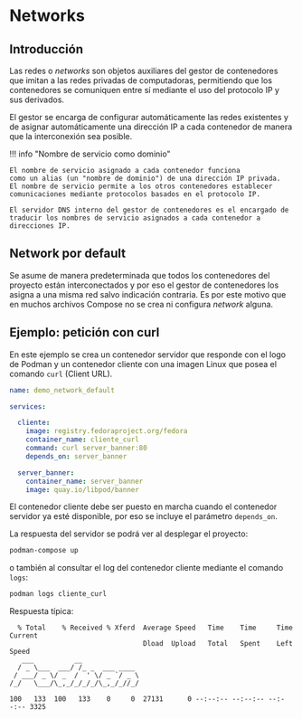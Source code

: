 

# Networks


## Introducción

Las redes o *networks* son objetos auxiliares del gestor de contenedores
que imitan a las redes privadas de computadoras,
permitiendo que los contenedores se comuniquen entre sí
mediante el uso del protocolo IP y sus derivados.

El gestor se encarga de configurar automáticamente las redes existentes
y de asignar automáticamente una dirección IP a cada contenedor de manera que la interconexión sea posible.

!!! info "Nombre de servicio como dominio"

    El nombre de servicio asignado a cada contenedor funciona
    como un alias (un "nombre de dominio") de una dirección IP privada.
    El nombre de servicio permite a los otros contenedores establecer comunicaciones mediante protocolos basados en el protocolo IP.

    El servidor DNS interno del gestor de contenedores es el encargado de traducir los nombres de servicio asignados a cada contenedor a direcciones IP.


## Network por default

Se asume de manera predeterminada
que todos los contenedores del proyecto están interconectados
y por eso el gestor de contenedores
los asigna a una misma red salvo indicación contraria.
Es por este motivo que en muchos archivos Compose
no se crea ni configura *network* alguna.






## Ejemplo: petición con curl


En este ejemplo se crea un contenedor servidor que responde con el logo de Podman
y un contenedor cliente
con una imagen Linux que posea el comando `curl` (Client URL).




``` yaml
name: demo_network_default

services:

  cliente:
    image: registry.fedoraproject.org/fedora
    container_name: cliente_curl
    command: curl server_banner:80 
    depends_on: server_banner

  server_banner:
    container_name: server_banner
    image: quay.io/libpod/banner
```


El contenedor cliente debe ser puesto en marcha cuando el contenedor servidor ya esté disponible, por eso se incluye el parámetro `depends_on`.

La respuesta del servidor se podrá ver al desplegar el proyecto:

```bash
podman-compose up 
```

o también al consultar el log del contenedor cliente mediante el comando `logs`:

``` bash
podman logs cliente_curl 
``` 

Respuesta típica:

```
  % Total    % Received % Xferd  Average Speed   Time    Time     Time  Current
                                 Dload  Upload   Total   Spent    Left  Speed
   ___          __              
  / _ \___  ___/ /_ _  ___ ____ 
 / ___/ _ \/ _  /  ' \/ _ `/ _ \
/_/   \___/\_,_/_/_/_/\_,_/_//_/

100   133  100   133    0     0  27131      0 --:--:-- --:--:-- --:--:-- 3325
```